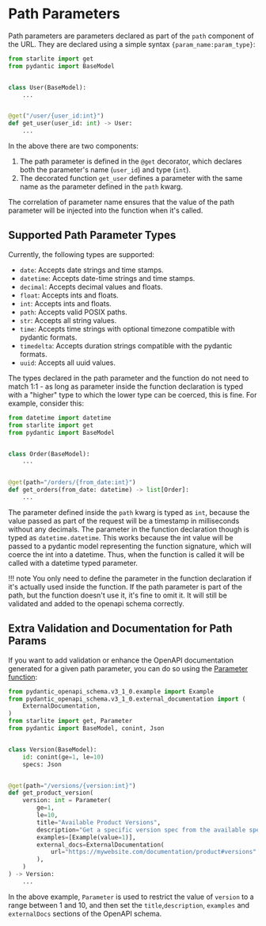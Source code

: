 # Path Parameters

Path parameters are parameters declared as part of the `path` component of the URL. They are declared using a simple
syntax `{param_name:param_type}`:

```python
from starlite import get
from pydantic import BaseModel


class User(BaseModel):
    ...


@get("/user/{user_id:int}")
def get_user(user_id: int) -> User:
    ...
```

In the above there are two components:

1. The path parameter is defined in the `@get` decorator, which declares both the parameter's name (`user_id`) and type (`int`).
2. The decorated function `get_user` defines a parameter with the same name as the parameter defined in the `path`
   kwarg.

The correlation of parameter name ensures that the value of the path parameter will be injected into the function when
it's called.

## Supported Path Parameter Types

Currently, the following types are supported:

- `date`: Accepts date strings and time stamps.
- `datetime`: Accepts date-time strings and time stamps.
- `decimal`: Accepts decimal values and floats.
- `float`: Accepts ints and floats.
- `int`: Accepts ints and floats.
- `path`: Accepts valid POSIX paths.
- `str`: Accepts all string values.
- `time`: Accepts time strings with optional timezone compatible with pydantic formats.
- `timedelta`: Accepts duration strings compatible with the pydantic formats.
- `uuid`: Accepts all uuid values.

The types declared in the path parameter and the function do not need to match 1:1 - as long as parameter inside the
function declaration is typed with a "higher" type to which the lower type can be coerced, this is fine. For example,
consider this:

```python
from datetime import datetime
from starlite import get
from pydantic import BaseModel


class Order(BaseModel):
    ...


@get(path="/orders/{from_date:int}")
def get_orders(from_date: datetime) -> list[Order]:
    ...
```

The parameter defined inside the `path` kwarg is typed as `int`, because the value passed as part of the request will be
a timestamp in milliseconds without any decimals. The parameter in the function declaration though is typed
as `datetime.datetime`. This works because the int value will be passed to a pydantic model representing the function
signature, which will coerce the int into a datetime. Thus, when the function is called it will be called with a
datetime typed parameter.

!!! note
    You only need to define the parameter in the function declaration if it's actually used inside the function. If the
    path parameter is part of the path, but the function doesn't use it, it's fine to omit it. It will still be validated
    and added to the openapi schema correctly.

## Extra Validation and Documentation for Path Params

If you want to add validation or enhance the OpenAPI documentation generated for a given path parameter, you can do
so using the [Parameter function](./3-the-parameter-function.md):

```python
from pydantic_openapi_schema.v3_1_0.example import Example
from pydantic_openapi_schema.v3_1_0.external_documentation import (
    ExternalDocumentation,
)
from starlite import get, Parameter
from pydantic import BaseModel, conint, Json


class Version(BaseModel):
    id: conint(ge=1, le=10)
    specs: Json


@get(path="/versions/{version:int}")
def get_product_version(
    version: int = Parameter(
        ge=1,
        le=10,
        title="Available Product Versions",
        description="Get a specific version spec from the available specs",
        examples=[Example(value=1)],
        external_docs=ExternalDocumentation(
            url="https://mywebsite.com/documentation/product#versions"
        ),
    )
) -> Version:
    ...
```

In the above example, `Parameter` is used to restrict the value of `version` to a range between 1 and 10, and then set
the `title`,`description`, `examples` and `externalDocs` sections of the OpenAPI schema.
